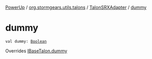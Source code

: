[PowerUp](../../index.md) / [org.stormgears.utils.talons](../index.md) / [TalonSRXAdapter](index.md) / [dummy](./dummy.md)

# dummy

`val dummy: `[`Boolean`](https://kotlinlang.org/api/latest/jvm/stdlib/kotlin/-boolean/index.html)

Overrides [IBaseTalon.dummy](../-i-base-talon/dummy.md)

